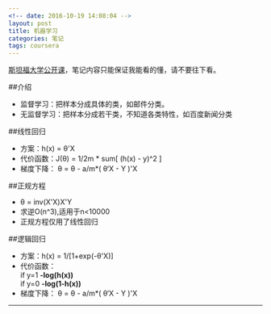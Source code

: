 ```yaml
---
<!-- date: 2016-10-19 14:08:04 -->
layout: post
title: 机器学习
categories: 笔记
tags: coursera
---
```


[斯坦福大学公开课](//coursera.org/learn/machine-learning)，笔记内容只能保证我能看的懂，请不要往下看。

##介绍

- 监督学习：把样本分成具体的类，如邮件分类。
- 无监督学习：把样本分成若干类，不知道各类特性，如百度新闻分类

##线性回归
- 方案：h(x) = θ'X
- 代价函数：J(θ) = 1/2m * sum[ (h(x) - y)^2 ]
- 梯度下降： θ = θ - a/m*( θ‘X - Y )'X

##正规方程
- θ = inv(X'X)X'Y 
- 求逆O(n^3),适用于n<10000
- 正规方程仅用了线性回归

##逻辑回归
- 方案：h(x) = 1/[1+exp(-θ'X)]
- 代价函数：  
  if y=1 	**-log(h(x))**    
  if y=0	 **-log(1-h(x))**
- 梯度下降： θ = θ - a/m*( θ‘X - Y )'X

---


